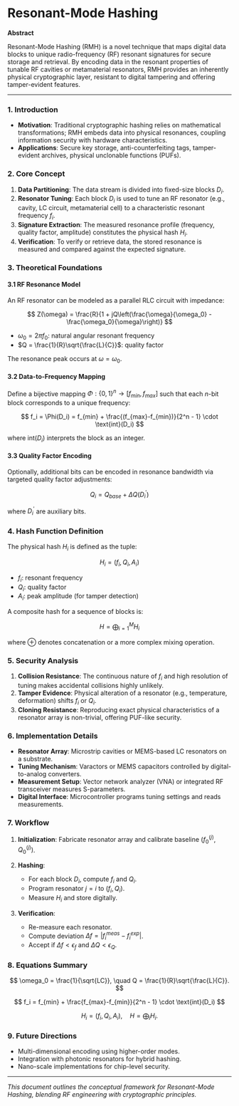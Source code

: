 # Resonant-Mode Hashing

**Abstract**

Resonant-Mode Hashing (RMH) is a novel technique that maps digital data blocks to unique radio-frequency (RF) resonant signatures for secure storage and retrieval. By encoding data in the resonant properties of tunable RF cavities or metamaterial resonators, RMH provides an inherently physical cryptographic layer, resistant to digital tampering and offering tamper-evident features.

---

### 1. Introduction

* **Motivation**: Traditional cryptographic hashing relies on mathematical transformations; RMH embeds data into physical resonances, coupling information security with hardware characteristics.
* **Applications**: Secure key storage, anti-counterfeiting tags, tamper-evident archives, physical unclonable functions (PUFs).

### 2. Core Concept

1. **Data Partitioning**: The data stream is divided into fixed-size blocks $D_i$.
2. **Resonator Tuning**: Each block $D_i$ is used to tune an RF resonator (e.g., cavity, LC circuit, metamaterial cell) to a characteristic resonant frequency $f_i$.
3. **Signature Extraction**: The measured resonance profile (frequency, quality factor, amplitude) constitutes the physical hash $H_i$.
4. **Verification**: To verify or retrieve data, the stored resonance is measured and compared against the expected signature.

### 3. Theoretical Foundations

#### 3.1 RF Resonance Model

An RF resonator can be modeled as a parallel RLC circuit with impedance:

$$
Z(\omega) = \frac{R}{1 + jQ\left(\frac{\omega}{\omega_0} - \frac{\omega_0}{\omega}\right)}
$$

* $\omega_0 = 2\pi f_0$: natural angular resonant frequency
* $Q = \frac{1}{R}\sqrt{\frac{L}{C}}$: quality factor

The resonance peak occurs at $\omega = \omega_0$.

#### 3.2 Data-to-Frequency Mapping

Define a bijective mapping $\Phi: \{0,1\}^n \to [f_{min}, f_{max}]$ such that each $n$-bit block corresponds to a unique frequency:

$$
f_i = \Phi(D_i) = f_{min} + \frac{(f_{max}-f_{min})}{2^n - 1} \cdot \text{int}(D_i)
$$

where $\text{int}(D_i)$ interprets the block as an integer.

#### 3.3 Quality Factor Encoding

Optionally, additional bits can be encoded in resonance bandwidth via targeted quality factor adjustments:

$$
Q_i = Q_{base} + \Delta Q(D_i^{\prime})
$$

where $D_i^{\prime}$ are auxiliary bits.

### 4. Hash Function Definition

The physical hash $H_i$ is defined as the tuple:

$$
H_i = \bigl(f_i, Q_i, A_i\bigr)
$$

* $f_i$: resonant frequency
* $Q_i$: quality factor
* $A_i$: peak amplitude (for tamper detection)

A composite hash for a sequence of blocks is:

$$
H = \bigoplus_{i=1}^{M} H_i
$$

where $\oplus$ denotes concatenation or a more complex mixing operation.

### 5. Security Analysis

1. **Collision Resistance**: The continuous nature of $f_i$ and high resolution of tuning makes accidental collisions highly unlikely.
2. **Tamper Evidence**: Physical alteration of a resonator (e.g., temperature, deformation) shifts $f_i$ or $Q_i$.
3. **Cloning Resistance**: Reproducing exact physical characteristics of a resonator array is non-trivial, offering PUF-like security.

### 6. Implementation Details

* **Resonator Array**: Microstrip cavities or MEMS-based LC resonators on a substrate.
* **Tuning Mechanism**: Varactors or MEMS capacitors controlled by digital-to-analog converters.
* **Measurement Setup**: Vector network analyzer (VNA) or integrated RF transceiver measures S-parameters.
* **Digital Interface**: Microcontroller programs tuning settings and reads measurements.

### 7. Workflow

1. **Initialization**: Fabricate resonator array and calibrate baseline $(f_0^{(j)}, Q_0^{(j)})$.
2. **Hashing**:

   * For each block $D_i$, compute $f_i$ and $Q_i$.
   * Program resonator $j=i$ to $(f_i, Q_i)$.
   * Measure $H_i$ and store digitally.
3. **Verification**:

   * Re-measure each resonator.
   * Compute deviation $\Delta f = |f_i^{meas} - f_i^{exp}|$.
   * Accept if $\Delta f < \epsilon_f$ and $\Delta Q < \epsilon_Q$.

### 8. Equations Summary

$$
\omega_0 = \frac{1}{\sqrt{LC}}, \quad Q = \frac{1}{R}\sqrt{\frac{L}{C}}.
$$

$$
f_i = f_{min} + \frac{f_{max}-f_{min}}{2^n - 1} \cdot \text{int}(D_i)
$$

$$
H_i = \bigl(f_i, Q_i, A_i\bigr), \quad H = \bigoplus_i H_i.
$$

### 9. Future Directions

* Multi-dimensional encoding using higher-order modes.
* Integration with photonic resonators for hybrid hashing.
* Nano-scale implementations for chip-level security.

---

*This document outlines the conceptual framework for Resonant-Mode Hashing, blending RF engineering with cryptographic principles.*
